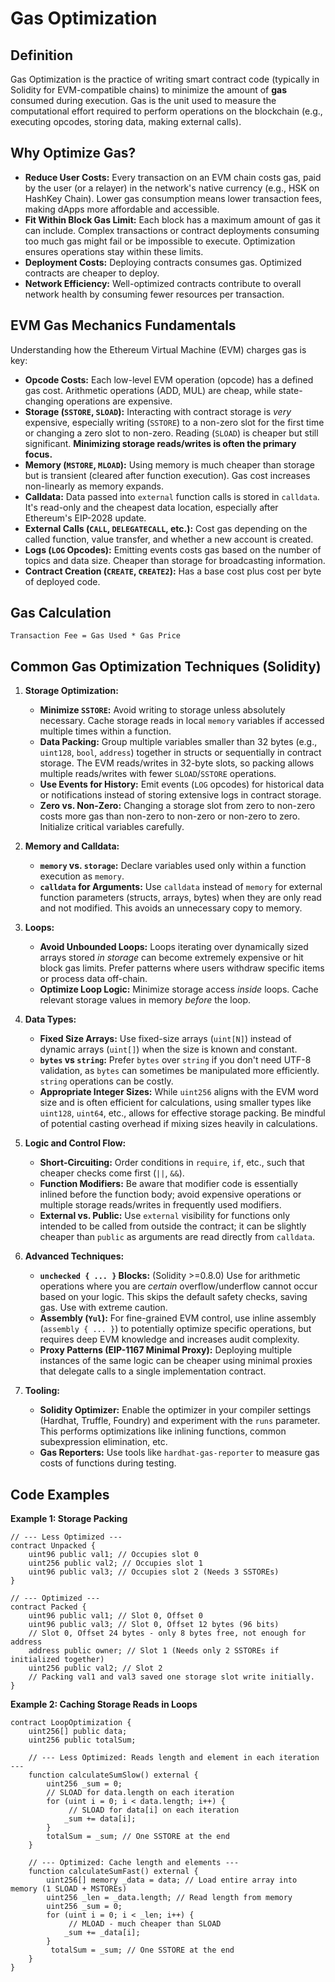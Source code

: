 # Gas Optimization

## Definition

Gas Optimization is the practice of writing smart contract code (typically in Solidity for EVM-compatible chains) to minimize the amount of **gas** consumed during execution. Gas is the unit used to measure the computational effort required to perform operations on the blockchain (e.g., executing opcodes, storing data, making external calls).

## Why Optimize Gas?

*   **Reduce User Costs:** Every transaction on an EVM chain costs gas, paid by the user (or a relayer) in the network's native currency (e.g., HSK on HashKey Chain). Lower gas consumption means lower transaction fees, making dApps more affordable and accessible.
*   **Fit Within Block Gas Limit:** Each block has a maximum amount of gas it can include. Complex transactions or contract deployments consuming too much gas might fail or be impossible to execute. Optimization ensures operations stay within these limits.
*   **Deployment Costs:** Deploying contracts consumes gas. Optimized contracts are cheaper to deploy.
*   **Network Efficiency:** Well-optimized contracts contribute to overall network health by consuming fewer resources per transaction.

## EVM Gas Mechanics Fundamentals

Understanding how the Ethereum Virtual Machine (EVM) charges gas is key:

*   **Opcode Costs:** Each low-level EVM operation (opcode) has a defined gas cost. Arithmetic operations (ADD, MUL) are cheap, while state-changing operations are expensive.
*   **Storage (`SSTORE`, `SLOAD`):** Interacting with contract storage is *very* expensive, especially writing (`SSTORE`) to a non-zero slot for the first time or changing a zero slot to non-zero. Reading (`SLOAD`) is cheaper but still significant. **Minimizing storage reads/writes is often the primary focus.**
*   **Memory (`MSTORE`, `MLOAD`):** Using memory is much cheaper than storage but is transient (cleared after function execution). Gas cost increases non-linearly as memory expands.
*   **Calldata:** Data passed into `external` function calls is stored in `calldata`. It's read-only and the cheapest data location, especially after Ethereum's EIP-2028 update.
*   **External Calls (`CALL`, `DELEGATECALL`, etc.):** Cost gas depending on the called function, value transfer, and whether a new account is created.
*   **Logs (`LOG` Opcodes):** Emitting events costs gas based on the number of topics and data size. Cheaper than storage for broadcasting information.
*   **Contract Creation (`CREATE`, `CREATE2`):** Has a base cost plus cost per byte of deployed code.

## Gas Calculation

`Transaction Fee = Gas Used * Gas Price`


## Common Gas Optimization Techniques (Solidity)

1.  **Storage Optimization:**
    *   **Minimize `SSTORE`:** Avoid writing to storage unless absolutely necessary. Cache storage reads in local `memory` variables if accessed multiple times within a function.
    *   **Data Packing:** Group multiple variables smaller than 32 bytes (e.g., `uint128`, `bool`, `address`) together in structs or sequentially in contract storage. The EVM reads/writes in 32-byte slots, so packing allows multiple reads/writes with fewer `SLOAD`/`SSTORE` operations.
    *   **Use Events for History:** Emit events (`LOG` opcodes) for historical data or notifications instead of storing extensive logs in contract storage.
    *   **Zero vs. Non-Zero:** Changing a storage slot from zero to non-zero costs more gas than non-zero to non-zero or non-zero to zero. Initialize critical variables carefully.

2.  **Memory and Calldata:**
    *   **`memory` vs. `storage`:** Declare variables used only within a function execution as `memory`.
    *   **`calldata` for Arguments:** Use `calldata` instead of `memory` for external function parameters (structs, arrays, bytes) when they are only read and not modified. This avoids an unnecessary copy to memory.

3.  **Loops:**
    *   **Avoid Unbounded Loops:** Loops iterating over dynamically sized arrays stored *in storage* can become extremely expensive or hit block gas limits. Prefer patterns where users withdraw specific items or process data off-chain.
    *   **Optimize Loop Logic:** Minimize storage access *inside* loops. Cache relevant storage values in memory *before* the loop.

4.  **Data Types:**
    *   **Fixed Size Arrays:** Use fixed-size arrays (`uint[N]`) instead of dynamic arrays (`uint[]`) when the size is known and constant.
    *   **`bytes` vs `string`:** Prefer `bytes` over `string` if you don't need UTF-8 validation, as `bytes` can sometimes be manipulated more efficiently. `string` operations can be costly.
    *   **Appropriate Integer Sizes:** While `uint256` aligns with the EVM word size and is often efficient for calculations, using smaller types like `uint128`, `uint64`, etc., allows for effective storage packing. Be mindful of potential casting overhead if mixing sizes heavily in calculations.

5.  **Logic and Control Flow:**
    *   **Short-Circuiting:** Order conditions in `require`, `if`, etc., such that cheaper checks come first (`||`, `&&`).
    *   **Function Modifiers:** Be aware that modifier code is essentially inlined before the function body; avoid expensive operations or multiple storage reads/writes in frequently used modifiers.
    *   **External vs. Public:** Use `external` visibility for functions only intended to be called from outside the contract; it can be slightly cheaper than `public` as arguments are read directly from `calldata`.

6.  **Advanced Techniques:**
    *   **`unchecked { ... }` Blocks:** (Solidity >=0.8.0) Use for arithmetic operations where you are *certain* overflow/underflow cannot occur based on your logic. This skips the default safety checks, saving gas. Use with extreme caution.
    *   **Assembly (`Yul`):** For fine-grained EVM control, use inline assembly (`assembly { ... }`) to potentially optimize specific operations, but requires deep EVM knowledge and increases audit complexity.
    *   **Proxy Patterns (EIP-1167 Minimal Proxy):** Deploying multiple instances of the same logic can be cheaper using minimal proxies that delegate calls to a single implementation contract.

7.  **Tooling:**
    *   **Solidity Optimizer:** Enable the optimizer in your compiler settings (Hardhat, Truffle, Foundry) and experiment with the `runs` parameter. This performs optimizations like inlining functions, common subexpression elimination, etc.
    *   **Gas Reporters:** Use tools like `hardhat-gas-reporter` to measure gas costs of functions during testing.

## Code Examples

**Example 1: Storage Packing**

```solidity
// --- Less Optimized ---
contract Unpacked {
    uint96 public val1; // Occupies slot 0
    uint256 public val2; // Occupies slot 1
    uint96 public val3; // Occupies slot 2 (Needs 3 SSTOREs)
}

// --- Optimized ---
contract Packed {
    uint96 public val1; // Slot 0, Offset 0
    uint96 public val3; // Slot 0, Offset 12 bytes (96 bits)
    // Slot 0, Offset 24 bytes - only 8 bytes free, not enough for address
    address public owner; // Slot 1 (Needs only 2 SSTOREs if initialized together)
    uint256 public val2; // Slot 2
    // Packing val1 and val3 saved one storage slot write initially.
}
```

**Example 2: Caching Storage Reads in Loops**

```solidity
contract LoopOptimization {
    uint256[] public data;
    uint256 public totalSum;

    // --- Less Optimized: Reads length and element in each iteration ---
    function calculateSumSlow() external {
        uint256 _sum = 0;
        // SLOAD for data.length on each iteration
        for (uint i = 0; i < data.length; i++) {
             // SLOAD for data[i] on each iteration
            _sum += data[i];
        }
        totalSum = _sum; // One SSTORE at the end
    }

    // --- Optimized: Cache length and elements ---
    function calculateSumFast() external {
        uint256[] memory _data = data; // Load entire array into memory (1 SLOAD + MSTOREs)
        uint256 _len = _data.length; // Read length from memory
        uint256 _sum = 0;
        for (uint i = 0; i < _len; i++) {
             // MLOAD - much cheaper than SLOAD
            _sum += _data[i];
        }
         totalSum = _sum; // One SSTORE at the end
    }
}
